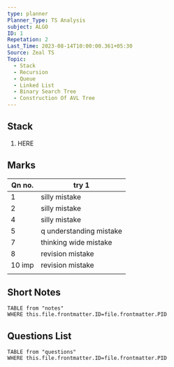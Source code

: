 ```yaml
---
type: planner
Planner_Type: TS Analysis
subject: ALGO
ID: 1
Repetation: 2
Last_Time: 2023-08-14T10:00:00.361+05:30
Source: Zeal TS
Topic:
  - Stack
  - Recursion
  - Queue
  - Linked List
  - Binary Search Tree
  - Construction Of AVL Tree
---
```


## Stack
1. HERE

## Marks
| Qn no. | try 1                   |
| ------ | ----------------------- |
| 1      | silly mistake           |
| 2      | silly mistake           |
| 4      | silly mistake           |
| 5      | q understanding mistake |
| 7      | thinking wide mistake   |
| 8      | revision mistake        |
| 10 imp | revision mistake        |
|        |                         |

## Short Notes
```dataview
TABLE from "notes"
WHERE this.file.frontmatter.ID=file.frontmatter.PID
```

## Questions List
```dataview
TABLE from "questions"
WHERE this.file.frontmatter.ID=file.frontmatter.PID
```